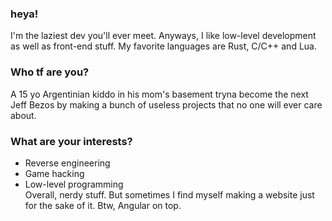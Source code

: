 ### heya!
I'm the laziest dev you'll ever meet. Anyways, I like low-level development as well as front-end stuff. My favorite languages are Rust, C/C++ and Lua.
### Who tf are you?
A 15 yo Argentinian kiddo in his mom's basement tryna become the next Jeff Bezos by making a bunch of useless projects that no one will ever care about.
### What are your interests?
- Reverse engineering
- Game hacking
- Low-level programming \
Overall, nerdy stuff. But sometimes I find myself making a website just for the sake of it. Btw, Angular on top.
<!--
**raycast6000/raycast6000** is a ✨ _special_ ✨ repository because its `README.md` (this file) appears on your GitHub profile.

Here are some ideas to get you started:

- 🔭 I’m currently working on ...
- 🌱 I’m currently learning ...
- 👯 I’m looking to collaborate on ...
- 🤔 I’m looking for help with ...
- 💬 Ask me about ...
- 📫 How to reach me: ...
- 😄 Pronouns: ...
- ⚡ Fun fact: ...
-->
